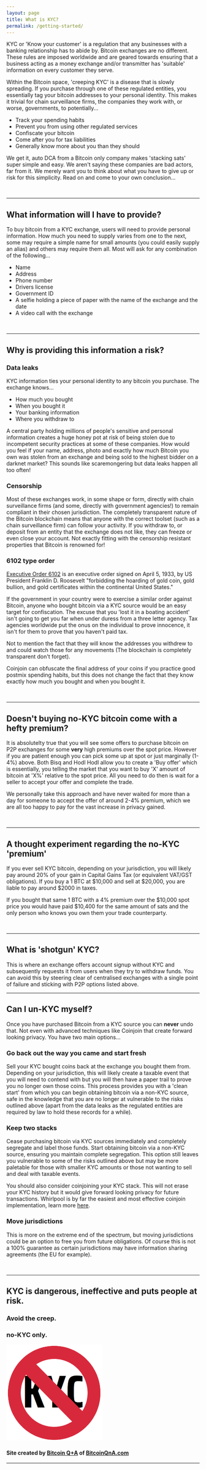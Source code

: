 ```yaml
---
layout: page
title: What is KYC?
permalink: /getting-started/
---
```

KYC or 'Know your customer' is a regulation that any businesses with a banking relationship has to abide by. Bitcoin exchanges are no different. These rules are imposed worldwide and are geared towards ensuring that a business acting as a money exchange and/or transmitter has 'suitable' information on every customer they serve.

Within the Bitcoin space, 'creeping KYC' is a disease that is slowly spreading. If you purchase through one of these regulated entities, you essentially tag your bitcoin addresses to your personal identity. This makes it trivial for chain surveillance firms, the companies they work with, or worse, governments, to potentially... 

* Track your spending habits
* Prevent you from using other regulated services
* Confiscate your bitcoin
* Come after you for tax liabilities
* Generally know more about you than they should 

We get it, auto DCA from a Bitcoin only company makes 'stacking sats' super simple and easy. We aren't saying these companies are bad actors, far from it. We merely want you to think about what you have to give up or risk for this simplicity. Read on and come to your own conclusion...

<br/>

***

## What information will I have to provide?

To buy bitcoin from a KYC exchange, users will need to provide personal information. How much you need to supply varies from one to the next, some may require a simple name for small amounts (you could easily supply an alias) and others may require them all. Most will ask for any combination of the following...

* Name
* Address
* Phone number
* Drivers license
* Government ID
* A selfie holding a piece of paper with the name of the exchange and the date
* A video call with the exchange

<br/>

***

## Why is providing this information a risk?



### Data leaks

KYC information ties your personal identity to any bitcoin you purchase. The exchange knows...
* How much you bought
* When you bought it
* Your banking information
* Where you withdraw to

A central party holding millions of people's sensitive and personal information creates a huge honey pot at risk of being stolen due to incompetent security practices at some of these companies. How would you feel if your name, address, photo and exactly how much Bitcoin you own was stolen from an exchange and being sold to the highest bidder on a darknet market? 
This sounds like scaremongering but data leaks happen all too often!

### Censorship
Most of these exchanges work, in some shape or form, directly with chain surveillance firms (and some, directly with government agencies!) to remain compliant in their chosen jurisdiction.
The completely transparent nature of the Bitcoin blockchain means that anyone with the correct toolset (such as a chain surveillance firm) can follow your activity. If you withdraw to, or deposit from an entity that the exchange does not like, they can freeze or even close your account. Not exactly fitting with the censorship resistant properties that Bitcoin is renowned for!

### 6102 type order
[Executive Order 6102](https://en.wikipedia.org/wiki/Executive_Order_6102) is an executive order signed on April 5, 1933, by US President Franklin D. Roosevelt "forbidding the hoarding of gold coin, gold bullion, and gold certificates within the continental United States."

If the government in your country were to exercise a similar order against Bitcoin, anyone who bought bitcoin via a KYC source would be an easy target for confiscation. The excuse that you 'lost it in a boating accident' isn't going to get you far when under duress from a three letter agency. Tax agencies worldwide put the onus on the individual to prove innocence, it isn't for them to prove that you haven't paid tax.

Not to mention the fact that they will know the addresses you withdrew to and could watch those for any movements (The blockchain is completely transparent don't forget).

Coinjoin can obfuscate the final address of your coins if you practice good postmix spending habits, but this does not change the fact that they know exactly how much you bought and when you bought it.

<br/>

***

## Doesn't buying no-KYC bitcoin come with a hefty premium?

It is absolutelty true that you will see some offers to purchase bitcoin on P2P exchanges for some **very** high premiums over the spot price. However if you are patient enough you can pick some up at spot or just marginally (1-4%) above. Both Bisq and Hodl Hodl allow you to create a 'Buy offer' which is essentially, you telling the market that you want to buy 'X' amount of bitcoin at 'X%' relative to the spot price. All you need to do then is wait for a seller to accept your offer and complete the trade.

We personally take this approach and have never waited for more than a day for someone to accept the offer of around 2-4% premium, which we are all too happy to pay for the vast increase in privacy gained.

<br/>

***

## A thought experiment regarding the no-KYC 'premium'

If you ever sell KYC bitcoin, depending on your jurisdiction, you will likely pay around 20% of your gain in Capital Gains Tax (or equivalent VAT/GST obligations). If you buy a 1 BTC at $10,000 and sell at $20,000, you are liable to pay around $2000 in taxes. 

If you bought that same 1 BTC with a 4% premium over the $10,000 spot price you would have paid $10,400 for the same amount of sats and the only person who knows you own them your trade counterparty. 

<br/>

***

## What is 'shotgun' KYC?
This is where an exchange offers account signup without KYC and subsequently requests it from users when they try to withdraw funds. You can avoid this by steering clear of centralised exchanges with a single point of failure and sticking with P2P options listed above.

***

## Can I un-KYC myself?
Once you have purchased Bitcoin from a KYC source you can **never** undo that. Not even with advanced techniques like Coinjoin that create forward looking privacy. You have two main options...

### Go back out the way you came and start fresh
Sell your KYC bought coins back at the exchange you bought them from. Depending on your jurisdiction, this will likely create a taxable event that you will need to contend with but you will then have a paper trail to prove you no longer own those coins. This process provides you with a 'clean start' from which you can begin obtaining bitcoin via a non-KYC source, safe in the knowledge that you are no longer at vulnerable to the risks outlined above (apart from the data leaks as the regulated entities are required by law to hold these records for a while).

### Keep two stacks
Cease purchasing bitcoin via KYC sources immediately and completely segregate and label those funds. Start obtaining bitcoin via a non-KYC source, ensuring you maintain complete segregation. This option still leaves you vulnerable to some of the risks outlined above but may be more paletable for those with smaller KYC amounts or those not wanting to sell and deal with taxable events.

You should also consider coinjoining your KYC stack. This will not erase your KYC history but it would give forward looking privacy for future transactions. Whirlpool is by far the easiest and most effective coinjoin implementation, learn more [here](https://www.bitcoinqna.com/post/whirlpool-faq).

### Move jurisdictions
This is more on the extreme end of the spectrum, but moving jurisdictions could be an option to free you from future obligations. Of course this is not a 100% guarantee as certain jurisdictions may have information sharing agreements (the EU for example).

<br/>

***

## KYC is dangerous, ineffective and puts people at risk. 

### Avoid the creep.

### no-KYC only.

<img src="https://raw.githubusercontent.com/BitcoinQnA/noKYConly/master/images/Logo.png" class=responsive width="250" height="250" maxheight="250">

#### Site created by [Bitcoin Q+A](https://twitter.com/BitcoinQ_A) of [BitcoinQnA.com](https://www.bitcoinqna.com/)

***






